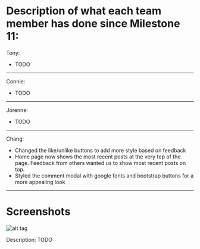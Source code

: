 # Description of what each team member has done since Milestone 11:

Tony:
- TODO

---

Connie:
- TODO

---

Jorenne:
- TODO

---

Chang:
- Changed the like/unlike buttons to add more style based on feedback
- Home page now shows the most recent posts at the very top of the page. Feedback from others wanted us to show most recent posts on top.
- Styled the comment modal with google fonts and bootstrap buttons for a more appealing look

---

# Screenshots 

![alt tag](/images/TODO)

Description: TODO
